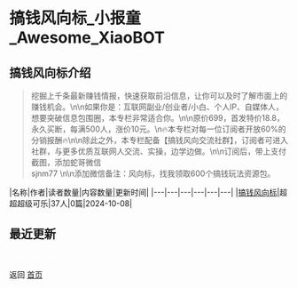 # 搞钱风向标_小报童_Awesome_XiaoBOT

## 搞钱风向标介绍
> 挖掘上千条最新赚钱情报，快速获取前沿信息，让你可以及时了解市面上的赚钱机会。\n\n如果你是：互联网副业/创业者/小白、个人IP、自媒体人，想要突破信息包围圈，本专栏非常适合你。\n\n原价699，首发特价18.8，永久买断，每满500人，涨价10元。\n🔥本专栏对每一位订阅者开放60%的分销报酬🔥\n\n除此之外，本专栏配备【搞钱风向交流社群】，订阅者可进入社群，与更多优质互联网人交流、实操，边学边做。\n\n订阅后，带上支付截图，添加蛇哥微信  
sjnm77 \n\n添加微信备注：风向标，找我领取600个搞钱玩法资源包。  
  


|名称|作者|读者数量|内容数量|更新时间|
|---|---|---|---|---|---|
|[搞钱风向标](https://xiaobot.net/p/sjnm77?refer=0b133df9-27dc-423b-8101-639049001c13)|超超超级可乐|37人|0篇|2024-10-08|

## 最近更新



<a href="https://github.com/Reno9527/awesome-xiaobot" style="color: white; text-decoration: none;">awesome-xiaobot</a>

返回 [首页](../README.md)
